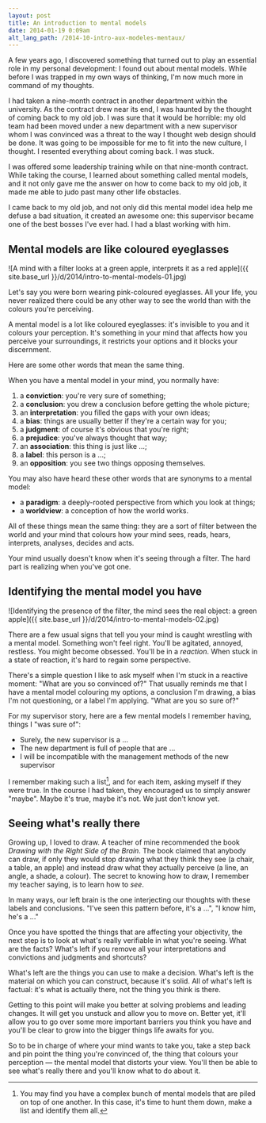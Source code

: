 ```yaml
---
layout: post
title: An introduction to mental models
date: 2014-01-19 0:09am
alt_lang_path: /2014-10-intro-aux-modeles-mentaux/
---
```


A few years ago, I discovered  something that turned out to play an essential role in my personal development: I found out about mental models. While before I was trapped in my own ways of thinking, I'm now much more in command of my thoughts.

I had taken a nine-month contract in another department within the university. As the contract drew near its end, I was haunted by the thought of coming back to my old job. I was sure that it would be horrible: my old team had been moved under a new department with a new supervisor whom I was convinced was a threat to the way I thought web design should be done. It was going to be impossible for me to fit into the new culture, I thought. I resented everything about coming back. I was stuck.

I was offered some leadership training while on that nine-month contract. While taking the course, I learned about something called mental models, and it not only gave me the answer on how to come back to my old job, it made me able to judo past many other life obstacles.

I came back to my old job, and not only did this mental model idea help me defuse a bad situation, it created an awesome one: this supervisor became one of the best bosses I've ever had. I had a blast working with him.

<!-- MORE -->

## Mental models are like coloured eyeglasses

![A mind with a filter looks at a green apple, interprets it as a red apple]({{ site.base_url }}/d/2014/intro-to-mental-models-01.jpg)

Let's say you were born wearing pink-coloured eyeglasses. All your life, you never realized there could be any other way to see the world than with the colours you're perceiving.

A mental model is a lot like coloured eyeglasses: it's invisible to you and it colours your perception. It's something in your mind that affects how you perceive your surroundings, it restricts your options and it blocks your discernment.

Here are some other words that mean the same thing.

When you have a mental model in your mind, you normally have:

1. a **conviction**: you're very sure of something;
2. a **conclusion**: you drew a conclusion before getting the whole picture;
3. an **interpretation**: you filled the gaps with your own ideas;
4. a **bias**: things are usually better if they're a certain way for you;
5. a **judgment**: of course it's obvious that you're right;
6. a **prejudice**: you've always thought that way;
7. an **association**: this thing is just like ...;
8. a **label**: this person is a ...;
9. an **opposition**: you see two things opposing themselves.

You may also have heard these other words that are synonyms to a mental model:

* a **paradigm**: a deeply-rooted perspective from which you look at things;
* a **worldview**: a conception of how the world works.

All of these things mean the same thing: they are a sort of filter between the world and your mind that colours how your mind sees, reads, hears, interprets, analyses, decides and acts.

Your mind usually doesn't know when it's seeing through a filter. The hard part is realizing when you've got one.

## Identifying the mental model you have

![Identifying the presence of the filter, the mind sees the real object: a green apple]({{ site.base_url }}/d/2014/intro-to-mental-models-02.jpg)

There are a few usual signs that tell you your mind is caught wrestling with a mental model. Something won't feel right. You'll be agitated, annoyed, restless. You might become obsessed. You'll be in a _reaction_. When stuck in a state of reaction, it's hard to regain some perspective.

There's a simple question I like to ask myself when I'm stuck in a reactive moment: "What are you so convinced of?" That usually reminds me that I have a mental model colouring my options, a conclusion I'm drawing, a bias I'm not questioning, or a label I'm applying. "What are you so sure of?"

For my supervisor story, here are a few mental models I remember having, things I "was sure of":

* Surely, the new supervisor is a ...
* The new department is full of people that are ...
* I will be incompatible with the management methods of the new supervisor

I remember making such a list[^list], and for each item, asking myself if they were true. In the course I had taken, they encouraged us to simply answer "maybe". Maybe it's true, maybe it's not. We just don't know yet.

[^list]: You may find you have a complex bunch of mental models that are piled on top of one another. In this case, it's time to hunt them down, make a list and identify them all.

## Seeing what's really there

Growing up, I loved to draw.  A teacher of mine recommended the book _Drawing with the Right Side of the Brain_. The book claimed that anybody can draw, if only they would stop drawing what they think they see (a chair, a table, an apple) and instead draw what they actually perceive (a line, an angle, a shade, a colour). The secret to knowing how to draw, I remember my teacher saying, is to learn how to _see_.

In many ways, our left brain is the one interjecting our thoughts with these labels and conclusions. "I've seen this pattern before, it's a ...", "I know him, he's a ..."

Once you have spotted the things that are affecting your objectivity, the next step is to look at what's really verifiable in what you're seeing. What are the facts? What's left if you remove all your interpretations and convictions and judgments and shortcuts?

What's left are the things you can use to make a decision. What's left is the material on which you can construct, because it's solid. All of what's left is factual: it's what is actually there, not the thing you think is there.

Getting to this point will make you better at solving problems and leading changes. It will get you unstuck and allow you to move on. Better yet, it'll allow you to go over some more important barriers you think you have and you'll be clear to grow into the bigger things life awaits for you.

So to be in charge of where your mind wants to take you, take a step back and pin point the thing you're convinced of, the thing that colours your perception &mdash; the mental model that distorts your view. You'll then be able to see what's really there and you'll know what to do about it.

